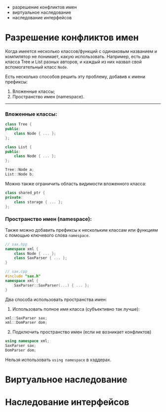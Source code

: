 - разрешение конфликтов имен
- виртуальное наследование
- наследование интерфейсов


# Разрешение конфликтов имен

Когда имеется несколько классов/функций с одинаковым названием и компилятор не понимает, какую использовать. Например, есть два класса Tree и List разных авторов, и каждый из них назвал свой вспомогательный класс `Node`.

Есть несколько способов решить эту проблему, добавив к имени префиксы:
1. Вложенные классы;
2. Пространство имен (namespace).
--- 
### Вложенные классы:

```cpp
class Tree {
public:
	class Node { ... };
};

class List {
public:
	class Node { ... };
};

Tree::Node a;
List::Node b;
```

Можно также ограничить область видимости вложенного класса:
```cpp
class shared_ptr {
private:
	class storage { ... };
};
```

### Пространство имен (namespace):

Также можно добавить префиксы к нескольким классам или функциям с помощью ключевого слова `namespace`.

```cpp
// sax.hpp
namespace xml {
	class Node { ... };
	class SaxParser { ... };
}

// sax.cpp 
#include "sax.h"
namespace xml {
	SaxParser::SaxParser(...) { ... };
}
```

Два способа использовать пространства имен:
1. Использовать полное имя класса (субъективно так лучше):
```cpp
xml::SaxParser sax;
xml::DomParser dom;
```
2. Подключить пространство имен (если не возникает конфликтов)
```cpp
using namespace xml;
SaxParser sax;
DomParser dom;
```
Нельзя использовать `using namespace` в хэддерах.

# Виртуальное наследование


# Наследование интерфейсов
